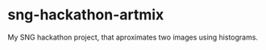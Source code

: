 sng-hackathon-artmix
====================

My SNG hackathon project, that aproximates two images using histograms.
